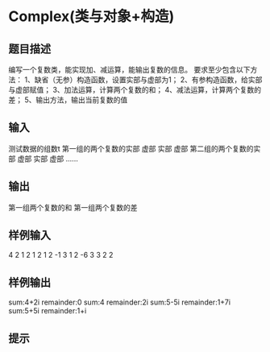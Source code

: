  # Complex(类与对象+构造) ## 题目描述 编写一个复数类，能实现加、减运算，能输出复数的信息。 要求至少包含以下方法： 1、缺省（无参）构造函数，设置实部与虚部为1； 2、有参构造函数，给实部与虚部赋值； 3、加法运算，计算两个复数的和； 4、减法运算，计算两个复数的差； 5、输出方法，输出当前复数的值 ## 输入 测试数据的组数t 第一组的两个复数的实部 虚部 实部 虚部 第二组的两个复数的实部 虚部 实部 虚部 ...... ## 输出 第一组两个复数的和 第一组两个复数的差 ## 样例输入 4 2 1 2 1 2 1 2 -1 3 1 2 -6 3 3 2 2 ## 样例输出 sum:4+2i remainder:0 sum:4 remainder:2i sum:5-5i remainder:1+7i sum:5+5i remainder:1+i ## 提示 